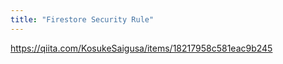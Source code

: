 ```yaml
---
title: "Firestore Security Rule"
---
```


https://qiita.com/KosukeSaigusa/items/18217958c581eac9b245
